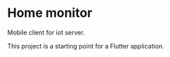 # Home monitor

Mobile client for iot server.

This project is a starting point for a Flutter application.

